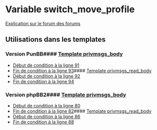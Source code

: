 # Variable switch_move_profile
[Explication sur le forum des forums](http://forum.forumactif.com/t294113-listing-des-variables#switch_move_profile)
## Utilisations dans les templates
### Version PunBB#### [Template privmsgs_body](punbb/privmsgs_body.md)
* [Début de condition à la ligne 91](../punbb/privmsgs_body.tpl#L91)
* [Fin de condition à la ligne 93](../punbb/privmsgs_body.tpl#L93)#### [Template privmsgs_read_body](punbb/privmsgs_read_body.md)
* [Début de condition à la ligne 92](../punbb/privmsgs_read_body.tpl#L92)
* [Fin de condition à la ligne 94](../punbb/privmsgs_read_body.tpl#L94)
### Version phpBB2#### [Template privmsgs_body](subsilver/privmsgs_body.md)
* [Début de condition à la ligne 80](../subsilver/privmsgs_body.tpl#L80)
* [Fin de condition à la ligne 82](../subsilver/privmsgs_body.tpl#L82)#### [Template privmsgs_read_body](subsilver/privmsgs_read_body.md)
* [Début de condition à la ligne 86](../subsilver/privmsgs_read_body.tpl#L86)
* [Fin de condition à la ligne 88](../subsilver/privmsgs_read_body.tpl#L88)